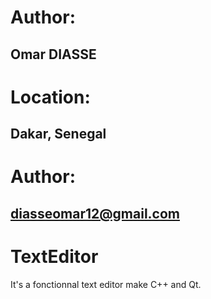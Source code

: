 # Author:
## Omar DIASSE

# Location:
## Dakar, Senegal

# Author:
## diasseomar12@gmail.com

# TextEditor
It's a fonctionnal text editor make C++ and Qt.
